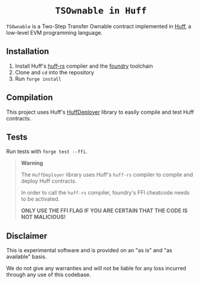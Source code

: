 <h1 align=center><code>
TSOwnable in Huff
</code></h1>

`TSOwnable` is a Two-Step Transfer Ownable contract implemented in [Huff](https://github.com/huff-language),
a low-level EVM programming language.

## Installation

1. Install Huff's [huff-rs](https://github.com/huff-language/huff-rs) compiler and the [foundry](https://github.com/foundry-rs/foundry) toolchain
2. Clone and `cd` into the repository
3. Run `forge install`

## Compilation

This project uses Huff's [HuffDeployer](https://github.com/huff-language/foundry-huff) library to
easily compile and test Huff contracts.

## Tests

Run tests with `forge test --ffi`.

> **Warning**
>
> The `HuffDeployer` library uses Huff's `huff-rs` compiler to compile and deploy Huff contracts.
>
> In order to call the `huff-rs` compiler, foundry's FFI cheatcode needs to be activated.
>
> **ONLY USE THE FFI FLAG IF YOU ARE CERTAIN THAT THE CODE IS NOT MALICIOUS!**

## Disclaimer

This is experimental software and is provided on an "as is" and "as available"
basis.

We do not give any warranties and will not be liable for any loss incurred
through any use of this codebase.

